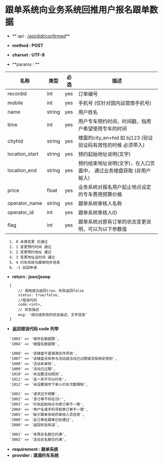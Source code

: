 
# 跟单系统向业务系统回推用户报名跟单数据


* ** api : [/api/didi/confirmed](/api/didi/confirmed)** 

* **method : POST**

* **charset : UTF-8**

* **params : **

| 名称|类型| 必选 | 描述|
| -- | -- | -- | -- |
|recordid |int|yes|订单编号
|mobile|int|yes| 手机号 (仅针对国内运营商手机号) |
|name |string|yes|用户姓名|
|time|int|yes|用户专车预约时间，时间戳，指用户希望使用专车的时间|
|cityhid|string|yes|楼盘的city_en+hid 如 bj123 (验证验证码有效性的时候 必须带入)|
|location_start|string|yes|预约起始地址说明(文字)|
|location_end|string|yes|预约结束地址说明(文字)，在入口页面中， 通过业务楼盘获取 (非用户输入)|
|price|float|yes|业务系统对报名用户起止地点设定的专车费用预算价格|
|operator_name|string|yes| 跟单系统审核人名称|
|operator_id|int|yes| 跟单系统审核人ID|
|flag |int|yes|跟单系统对原有订单的状态变更说明，可以为以下参数值|
    
      1. 0 未做变更 仅通过
      2. 1 变更预约时间 通过
      3. 2 变更预约地址 通过
      4. 3 变更地址且时间 通过
      5. 4 约车系统与跟单同步信息
      6. -1 驳回申请
* **return : json/jsonp**

```
  {
      // 调⽤成功返回true，失败返回false
      status: true/false,
      //错误代码
      code:<int>,
      // 状态描述
      msg: '成功或失败的状态描述，⽂字信息'
  }
```
* **返回错误代码 code 列举**

```
  '1003' => '城市名额超限',
  '1004' => '楼盘名额超限',

  '1006' => '该楼盘不是滴滴合作项目',
  '1007' => '该楼盘没有参与活动或活动已过期或没有绑定规则',
  '1008' => '活动未审核',
  '1009' => '活动已过期',
  '1010' => '未设置活动规则',
  '1011' => '这一天不可以约车',
  '1012' => '未设置城市下单人约车次数限制',

  '2001' => '请求过于频繁',
  '2002' => '该订单不存在ID:',
  '2003' => '约车起始地点与原订单不一致',
  '2004' => '用户名或手机号和原订单不一致',
  '2005' => '缺少跟单系统的审核人员信息',
  '2006' => '此订单在跟单已处理过',
  '2008' => '返回状态有误',    

  '3001' => '本周总名额已约满',
  '3002' => '活动总名额已约满',
```


* **requirement : 跟单系统**
* **provider : 滴滴约车系统**
